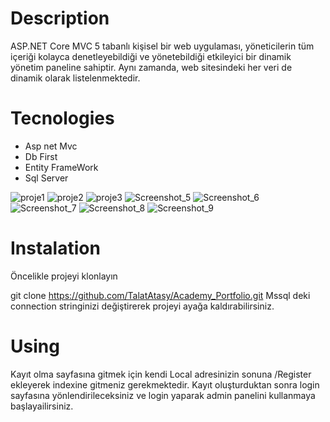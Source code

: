 # Description
ASP.NET Core MVC 5 tabanlı kişisel bir web uygulaması, yöneticilerin tüm içeriği kolayca denetleyebildiği ve yönetebildiği etkileyici bir dinamik yönetim paneline sahiptir. Aynı zamanda, web sitesindeki her veri de dinamik olarak listelenmektedir.
# Tecnologies
* Asp net Mvc
* Db First
* Entity FrameWork
* Sql Server

![proje1](https://github.com/TalatAtasy/MyEgitimAkademi_Portfolio/assets/100405272/0937cf2e-4cde-4851-9f66-d1681e5840b1)
![proje2](https://github.com/TalatAtasy/MyEgitimAkademi_Portfolio/assets/100405272/6d694e55-9629-4fff-b2d7-893ca8fed48b)
![proje3](https://github.com/TalatAtasy/MyEgitimAkademi_Portfolio/assets/100405272/f118ad3a-24d7-49b7-b2be-843df2ccc263)
![Screenshot_5](https://github.com/TalatAtasy/MyEgitimAkademi_Portfolio/assets/100405272/ddf88ede-7d1a-453d-a101-d96bf4e1a71e)
![Screenshot_6](https://github.com/TalatAtasy/MyEgitimAkademi_Portfolio/assets/100405272/691cff46-39fd-4f12-a916-389b356c3e44)
![Screenshot_7](https://github.com/TalatAtasy/MyEgitimAkademi_Portfolio/assets/100405272/ca4ac4b4-213a-4823-b306-430e84f25798)
![Screenshot_8](https://github.com/TalatAtasy/MyEgitimAkademi_Portfolio/assets/100405272/32d0d3ad-d80c-4525-8793-788c28cd4260)
![Screenshot_9](https://github.com/TalatAtasy/MyEgitimAkademi_Portfolio/assets/100405272/83d5b063-f5db-499d-bcc5-ae1cf392d5df)

  # Instalation
  Öncelikle projeyi klonlayın

  git clone https://github.com/TalatAtasy/Academy_Portfolio.git
  Mssql deki connection stringinizi değiştirerek projeyi ayağa kaldırabilirsiniz.

  # Using
  Kayıt olma sayfasına gitmek için kendi Local adresinizin sonuna /Register ekleyerek indexine gitmeniz gerekmektedir. Kayıt oluşturduktan sonra login sayfasına yönlendirileceksiniz ve login yaparak admin panelini kullanmaya başlayailirsiniz.









